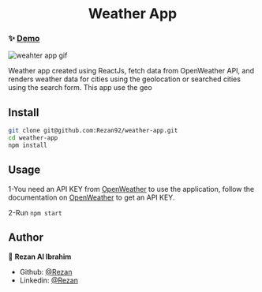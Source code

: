 <h1 align="center">Weather App</h1>

### ✨ [Demo](https://weather92.netlify.app/)

<img alt="weahter app gif" src="src/assets/gif/weather-app.gif" />

Weather app created using ReactJs, fetch data from OpenWeather API, and renders weather data for cities using the geolocation or searched cities using the search form.
This app use the geo

## Install

```sh
git clone git@github.com:Rezan92/weather-app.git
cd weather-app
npm install
```

## Usage

1-You need an API KEY from [OpenWeather](https://openweathermap.org/) to use the application, follow the documentation on [OpenWeather](https://openweathermap.org/) to get an API KEY.

2-Run `npm start`

## Author

👤 **Rezan Al Ibrahim**

- Github: [@Rezan](https://github.com/rezan92)
- Linkedin: [@Rezan](www.linkedin.com/in/rezan-alibrahim)
